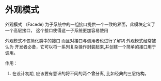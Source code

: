 # 外观模式
外观模式 （Facede)  为子系统中的一组接口提供一个一致的界面，此模块定义了一个高层接口，
这个接口使得这一子系统更加容易使用

外观模式不仅简化类中的接口 而且对接口与调用者也进行了解耦 外观模式经常被认为
开发者必备，它可以将一系列复杂操作封装起来,并创建一个简单的接口用于调用。

作用：
  1. 在设计初期, 应该要有意识的将不同的两个曾分离, 比如经典的三层结构。 